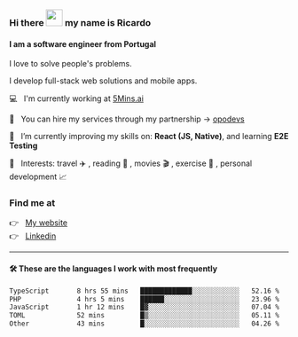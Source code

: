 ### Hi there <img src="https://raw.githubusercontent.com/iampavangandhi/iampavangandhi/master/gifs/Hi.gif" width="30"> my name is Ricardo
#### I am a software engineer from Portugal
I love to solve people's problems.

I develop full-stack web solutions and mobile apps.

💻  &nbsp; I'm currently working at <a href="https://5mins.ai/">5Mins.ai</a>

💼  &nbsp; You can hire my services through my partnership -> <a href="https://github.com/opodevs">opodevs</a>

🌱 &nbsp; I’m currently improving my skills on: **React (JS, Native)**, and learning **E2E Testing**

💙 &nbsp; Interests: travel ✈️ , reading 📖 , movies 🎬 , exercise 🏃 , personal development 📈

### Find me at

<p align="left">
  👉  &nbsp;
  <a href="https://ricardopbarbosa.com" target="_blank">
    My website
  </a>
  <br/>
  👉 &nbsp;
  <a href="https://www.linkedin.com/in/ricardopbarbosa" target="_blank">
    Linkedin
  </a>
</p>

<hr />

#### 🛠 These are the languages I work with most frequently
<!--START_SECTION:waka-->

```txt
TypeScript       8 hrs 55 mins   █████████████░░░░░░░░░░░░   52.16 %
PHP              4 hrs 5 mins    ██████░░░░░░░░░░░░░░░░░░░   23.96 %
JavaScript       1 hr 12 mins    █▓░░░░░░░░░░░░░░░░░░░░░░░   07.04 %
TOML             52 mins         █▒░░░░░░░░░░░░░░░░░░░░░░░   05.11 %
Other            43 mins         █░░░░░░░░░░░░░░░░░░░░░░░░   04.26 %
```

<!--END_SECTION:waka-->
